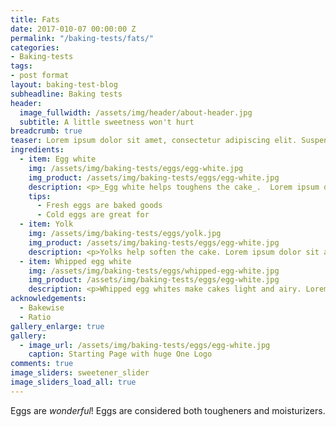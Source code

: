 ```yaml
---
title: Fats
date: 2017-010-07 00:00:00 Z
permalink: "/baking-tests/fats/"
categories:
- Baking-tests
tags:
- post format
layout: baking-test-blog
subheadline: Baking tests
header:
  image_fullwidth: /assets/img/header/about-header.jpg
  subtitle: A little sweetness won't hurt
breadcrumb: true
teaser: Lorem ipsum dolor sit amet, consectetur adipiscing elit. Suspendisse tincidunt mi purus, vitae scelerisque urna varius ut. Cras eget pulvinar lacus. Vestibulum efficitur nisl eu tempus fermentum. Donec malesuada dignissim tellus, sit amet auctor mauris ultrices id.
ingredients:
  - item: Egg white
    img: /assets/img/baking-tests/eggs/egg-white.jpg
    img_product: /assets/img/baking-tests/eggs/egg-white.jpg
    description: <p>_Egg white helps toughens the cake_.  Lorem ipsum dolor sit amet, consectetur adipiscing elit. Suspendisse tincidunt mi purus, vitae scelerisque urna varius ut. Cras eget pulvinar lacus. Vestibulum efficitur nisl eu tempus fermentum. Donec malesuada dignissim tellus, sit amet auctor mauris ultrices id. Aenean luctus egestas dolor.</p><p>Donec cursus rutrum nibh ac fermentum. Ut non sodales lectus. Nam felis ex, ultrices non mattis sed, auctor sit amet felis. Donec cursus quam at elit tempor viverra. Nullam consequat orci non dui facilisis consequat in vel dolor. Mauris tempus nulla ligula, et mollis nisi laoreet ut. Ut dignissim consequat condimentum.</p>
    tips:
      - Fresh eggs are baked goods
      - Cold eggs are great for
  - item: Yolk
    img: /assets/img/baking-tests/eggs/yolk.jpg
    img_product: /assets/img/baking-tests/eggs/egg-white.jpg
    description: <p>Yolks help soften the cake. Lorem ipsum dolor sit amet, consectetur adipiscing elit. Suspendisse tincidunt mi purus, vitae scelerisque urna varius ut. Cras eget pulvinar lacus. Vestibulum efficitur nisl eu tempus fermentum. Donec malesuada dignissim tellus, sit amet auctor mauris ultrices id. Aenean luctus egestas dolor, vitae hendrerit magna hendrerit vel. Ut at semper elit. Cras ornare nisl congue diam ullamcorper porttitor.</p>
  - item: Whipped egg white
    img: /assets/img/baking-tests/eggs/whipped-egg-white.jpg
    img_product: /assets/img/baking-tests/eggs/egg-white.jpg
    description: <p>Whipped egg whites make cakes light and airy. Lorem ipsum dolor sit amet, consectetur adipiscing elit. Suspendisse tincidunt mi purus, vitae scelerisque urna varius ut. Cras eget pulvinar lacus. Vestibulum efficitur nisl eu tempus fermentum. Donec malesuada dignissim tellus, sit amet auctor mauris ultrices id. Aenean luctus egestas dolor, vitae hendrerit magna hendrerit vel. Ut at semper elit. Cras ornare nisl congue diam ullamcorper porttitor.</p><p>Phasellus eget urna ac lectus tempor interdum. Donec cursus rutrum nibh ac fermentum. Ut non sodales lectus. Nam felis ex, ultrices non mattis sed, auctor sit amet felis. Donec cursus quam at elit tempor viverra. Nullam consequat orci non dui facilisis consequat in vel dolor. Mauris tempus nulla ligula, et mollis nisi laoreet ut.</p>
acknowledgements:
  - Bakewise
  - Ratio
gallery_enlarge: true
gallery:
  - image_url: /assets/img/baking-tests/eggs/egg-white.jpg
    caption: Starting Page with huge One Logo
comments: true
image_sliders: sweetener_slider
image_sliders_load_all: true
---
```


Eggs are <i>wonderful</i>! Eggs are considered both tougheners and moisturizers.
